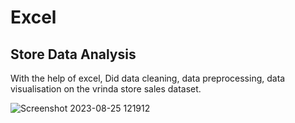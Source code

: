 # Excel
## Store Data Analysis

With the help of excel, Did data cleaning, data preprocessing, data visualisation on the vrinda store sales dataset.


![Screenshot 2023-08-25 121912](https://github.com/AdityaGhai/Excel/assets/83689540/9140bc63-9c3a-409c-90e6-c3b6f8151c34)
